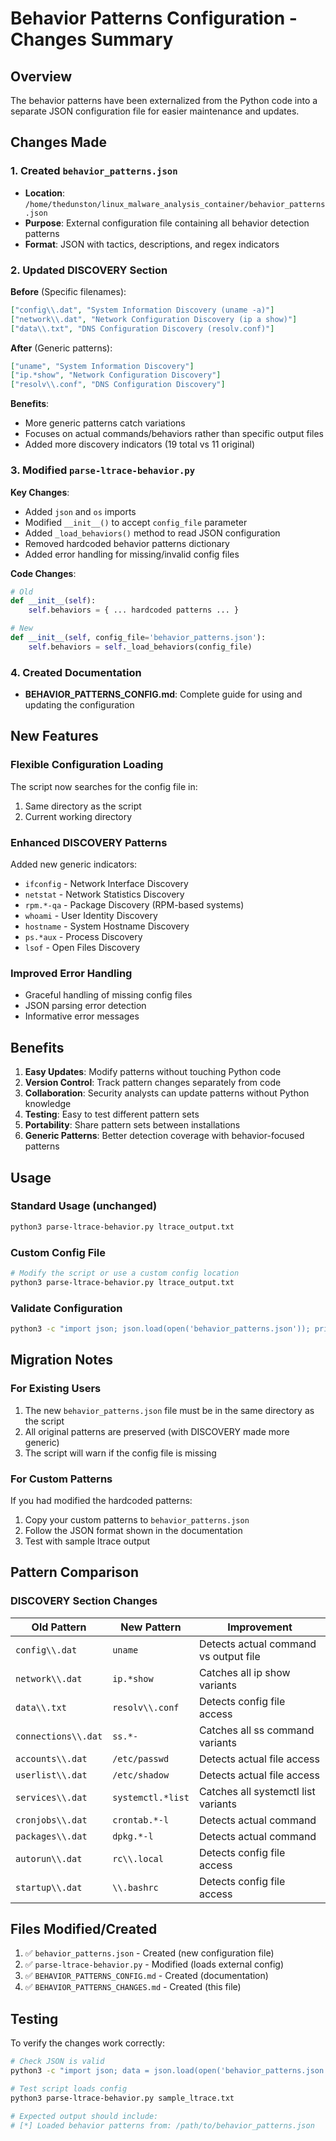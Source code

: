 # Behavior Patterns Configuration - Changes Summary

## Overview
The behavior patterns have been externalized from the Python code into a separate JSON configuration file for easier maintenance and updates.

## Changes Made

### 1. Created `behavior_patterns.json`
- **Location**: `/home/thedunston/linux_malware_analysis_container/behavior_patterns.json`
- **Purpose**: External configuration file containing all behavior detection patterns
- **Format**: JSON with tactics, descriptions, and regex indicators

### 2. Updated DISCOVERY Section
**Before** (Specific filenames):
```json
["config\\.dat", "System Information Discovery (uname -a)"]
["network\\.dat", "Network Configuration Discovery (ip a show)"]
["data\\.txt", "DNS Configuration Discovery (resolv.conf)"]
```

**After** (Generic patterns):
```json
["uname", "System Information Discovery"]
["ip.*show", "Network Configuration Discovery"]
["resolv\\.conf", "DNS Configuration Discovery"]
```

**Benefits**:
- More generic patterns catch variations
- Focuses on actual commands/behaviors rather than specific output files
- Added more discovery indicators (19 total vs 11 original)

### 3. Modified `parse-ltrace-behavior.py`
**Key Changes**:
- Added `json` and `os` imports
- Modified `__init__()` to accept `config_file` parameter
- Added `_load_behaviors()` method to read JSON configuration
- Removed hardcoded behavior patterns dictionary
- Added error handling for missing/invalid config files

**Code Changes**:
```python
# Old
def __init__(self):
    self.behaviors = { ... hardcoded patterns ... }

# New
def __init__(self, config_file='behavior_patterns.json'):
    self.behaviors = self._load_behaviors(config_file)
```

### 4. Created Documentation
- **BEHAVIOR_PATTERNS_CONFIG.md**: Complete guide for using and updating the configuration

## New Features

### Flexible Configuration Loading
The script now searches for the config file in:
1. Same directory as the script
2. Current working directory

### Enhanced DISCOVERY Patterns
Added new generic indicators:
- `ifconfig` - Network Interface Discovery
- `netstat` - Network Statistics Discovery
- `rpm.*-qa` - Package Discovery (RPM-based systems)
- `whoami` - User Identity Discovery
- `hostname` - System Hostname Discovery
- `ps.*aux` - Process Discovery
- `lsof` - Open Files Discovery

### Improved Error Handling
- Graceful handling of missing config files
- JSON parsing error detection
- Informative error messages

## Benefits

1. **Easy Updates**: Modify patterns without touching Python code
2. **Version Control**: Track pattern changes separately from code
3. **Collaboration**: Security analysts can update patterns without Python knowledge
4. **Testing**: Easy to test different pattern sets
5. **Portability**: Share pattern sets between installations
6. **Generic Patterns**: Better detection coverage with behavior-focused patterns

## Usage

### Standard Usage (unchanged)
```bash
python3 parse-ltrace-behavior.py ltrace_output.txt
```

### Custom Config File
```bash
# Modify the script or use a custom config location
python3 parse-ltrace-behavior.py ltrace_output.txt
```

### Validate Configuration
```bash
python3 -c "import json; json.load(open('behavior_patterns.json')); print('Valid')"
```

## Migration Notes

### For Existing Users
1. The new `behavior_patterns.json` file must be in the same directory as the script
2. All original patterns are preserved (with DISCOVERY made more generic)
3. The script will warn if the config file is missing

### For Custom Patterns
If you had modified the hardcoded patterns:
1. Copy your custom patterns to `behavior_patterns.json`
2. Follow the JSON format shown in the documentation
3. Test with sample ltrace output

## Pattern Comparison

### DISCOVERY Section Changes

| Old Pattern | New Pattern | Improvement |
|------------|-------------|-------------|
| `config\\.dat` | `uname` | Detects actual command vs output file |
| `network\\.dat` | `ip.*show` | Catches all ip show variants |
| `data\\.txt` | `resolv\\.conf` | Detects config file access |
| `connections\\.dat` | `ss.*-` | Catches all ss command variants |
| `accounts\\.dat` | `/etc/passwd` | Detects actual file access |
| `userlist\\.dat` | `/etc/shadow` | Detects actual file access |
| `services\\.dat` | `systemctl.*list` | Catches all systemctl list variants |
| `cronjobs\\.dat` | `crontab.*-l` | Detects actual command |
| `packages\\.dat` | `dpkg.*-l` | Detects actual command |
| `autorun\\.dat` | `rc\\.local` | Detects config file access |
| `startup\\.dat` | `\\.bashrc` | Detects config file access |

## Files Modified/Created

1. ✅ `behavior_patterns.json` - Created (new configuration file)
2. ✅ `parse-ltrace-behavior.py` - Modified (loads external config)
3. ✅ `BEHAVIOR_PATTERNS_CONFIG.md` - Created (documentation)
4. ✅ `BEHAVIOR_PATTERNS_CHANGES.md` - Created (this file)

## Testing

To verify the changes work correctly:

```bash
# Check JSON is valid
python3 -c "import json; data = json.load(open('behavior_patterns.json')); print(f'Loaded {len(data)} tactics')"

# Test script loads config
python3 parse-ltrace-behavior.py sample_ltrace.txt

# Expected output should include:
# [*] Loaded behavior patterns from: /path/to/behavior_patterns.json
```
